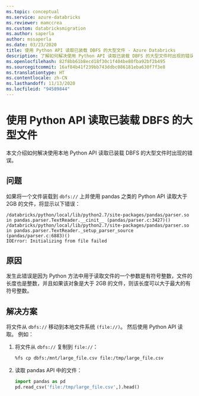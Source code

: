 ```yaml
---
ms.topic: conceptual
ms.service: azure-databricks
ms.reviewer: mamccrea
ms.custom: databricksmigration
ms.author: saperla
author: mssaperla
ms.date: 03/23/2020
title: 使用 Python API 读取已装载 DBFS 的大型文件 - Azure Databricks
description: 了解如何解决使用 Python API 读取已装载 DBFS 的大型文件时出现的错误。
ms.openlocfilehash: 82f8bb61b8ecd18f30c1f404be80fba92bf2b495
ms.sourcegitcommit: 16af84b41f239bb743ddbc086181eba630f7f3e8
ms.translationtype: HT
ms.contentlocale: zh-CN
ms.lasthandoff: 11/13/2020
ms.locfileid: "94589844"
---
```

# <a name="reading-large-dbfs-mounted-files-using-python-apis"></a>使用 Python API 读取已装载 DBFS 的大型文件

本文介绍如何解决使用本地 Python API 读取已装载 DBFS 的大型文件时出现的错误。

## <a name="problem"></a>问题

如果将一个文件装载到 `dbfs://` 上并使用 pandas 之类的 Python API 读取大于 2GB 的文件，将显示以下错误：

```console
/databricks/python/local/lib/python2.7/site-packages/pandas/parser.so in pandas.parser.TextReader.__cinit__ (pandas/parser.c:3427)()
/databricks/python/local/lib/python2.7/site-packages/pandas/parser.so in pandas.parser.TextReader._setup_parser_source (pandas/parser.c:6883)()
IOError: Initializing from file failed
```

## <a name="cause"></a>原因

发生此错误是因为 Python 方法中用于读取文件的一个参数是有符号整数，文件的长度也是整数，并且如果该对象是大于 2GB 的文件，则该长度可以大于最大的有符号整数。

## <a name="solution"></a>解决方案

将文件从 `dbfs://` 移动到本地文件系统 `(file://)`。 然后使用 Python API 读取。 例如：

1. 将文件从 `dbfs://` 复制到 `file://`：

   ```bash
   %fs cp dbfs:/mnt/large_file.csv file:/tmp/large_file.csv
   ```

2. 读取 pandas API 中的文件：

   ```python
   import pandas as pd
   pd.read_csv('file:/tmp/large_file.csv',).head()
   ```
